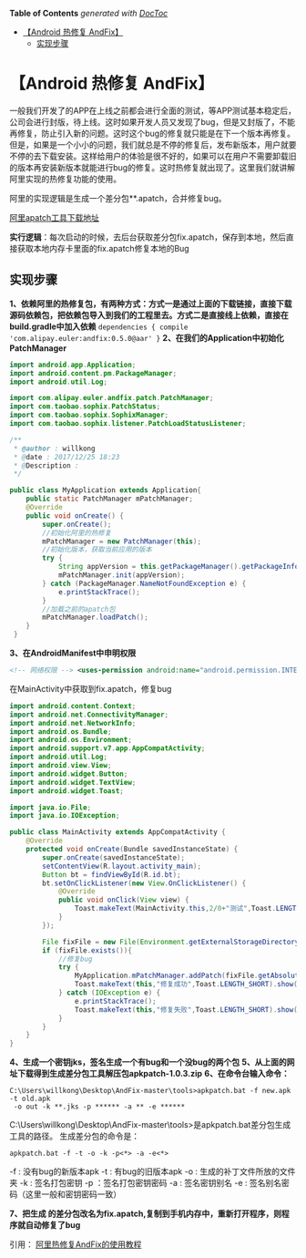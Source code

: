 <!-- START doctoc generated TOC please keep comment here to allow auto update -->
<!-- DON'T EDIT THIS SECTION, INSTEAD RE-RUN doctoc TO UPDATE -->
**Table of Contents**  *generated with [DocToc](https://github.com/thlorenz/doctoc)*

- [【Android 热修复 AndFix】](#android-%E7%83%AD%E4%BF%AE%E5%A4%8D-andfix)
  - [实现步骤](#%E5%AE%9E%E7%8E%B0%E6%AD%A5%E9%AA%A4)

<!-- END doctoc generated TOC please keep comment here to allow auto update -->



# 【Android 热修复 AndFix】
一般我们开发了的APP在上线之前都会进行全面的测试，等APP测试基本稳定后，公司会进行封版，待上线。这时如果开发人员又发现了bug，但是又封版了，不能再修复，防止引入新的问题。这时这个bug的修复就只能是在下一个版本再修复。但是，如果是一个小小的问题，我们就总是不停的修复后，发布新版本，用户就要不停的去下载安装。这样给用户的体验是很不好的，如果可以在用户不需要卸载旧的版本再安装新版本就能进行bug的修复。这时热修复就出现了。这里我们就讲解阿里实现的热修复功能的使用。 

阿里的实现逻辑是生成一个差分包**.apatch，合并修复bug。 

[阿里apatch工具下载地址](https://github.com/alibaba/AndFix) 

**实行逻辑**：每次启动的时候，去后台获取差分包fix.apatch，保存到本地，然后直接获取本地内存卡里面的fix.apatch修复本地的Bug 

## 实现步骤
**1、依赖阿里的热修复包，有两种方式：方式一是通过上面的下载链接，直接下载源码依赖包，把依赖包导入到我们的工程里去。方式二是直接线上依赖，直接在build.gradle中加入依赖** 
`dependencies { compile 'com.alipay.euler:andfix:0.5.0@aar' }` 
**2、在我们的Application中初始化PatchManager**

```java
import android.app.Application;
import android.content.pm.PackageManager;
import android.util.Log;

import com.alipay.euler.andfix.patch.PatchManager;
import com.taobao.sophix.PatchStatus;
import com.taobao.sophix.SophixManager;
import com.taobao.sophix.listener.PatchLoadStatusListener;

/**
 * @author : willkong
 * @date : 2017/12/25 18:23
 * @Description :
 */

public class MyApplication extends Application{
    public static PatchManager mPatchManager;
    @Override
    public void onCreate() {
        super.onCreate();
        //初始化阿里的热修复
        mPatchManager = new PatchManager(this);
        //初始化版本，获取当前应用的版本
        try {
            String appVersion = this.getPackageManager().getPackageInfo(this.getPackageName(),0).versionName;
            mPatchManager.init(appVersion);
        } catch (PackageManager.NameNotFoundException e) {
            e.printStackTrace();
        }
        //加载之前的apatch包
        mPatchManager.loadPatch();
    }
 }
```

**3、在AndroidManifest中申明权限** 

```xml
<!-- 网络权限 --> <uses-permission android:name="android.permission.INTERNET" /> <uses-permission android:name="android.permission.ACCESS_NETWORK_STATE" /> <uses-permission android:name="android.permission.ACCESS_WIFI_STATE" /> <!-- 外部存储读权限，调试工具加载本地补丁需要 --> <uses-permission android:name="android.permission.READ_EXTERNAL_STORAGE"/>`
```

在MainActivity中获取到fix.apatch，修复bug

```java
import android.content.Context;
import android.net.ConnectivityManager;
import android.net.NetworkInfo;
import android.os.Bundle;
import android.os.Environment;
import android.support.v7.app.AppCompatActivity;
import android.util.Log;
import android.view.View;
import android.widget.Button;
import android.widget.TextView;
import android.widget.Toast;

import java.io.File;
import java.io.IOException;

public class MainActivity extends AppCompatActivity {
    @Override
    protected void onCreate(Bundle savedInstanceState) {
        super.onCreate(savedInstanceState);
        setContentView(R.layout.activity_main);
        Button bt = findViewById(R.id.bt);
        bt.setOnClickListener(new View.OnClickListener() {
            @Override
            public void onClick(View view) {
                Toast.makeText(MainActivity.this,2/0+"测试",Toast.LENGTH_SHORT).show();
            }
        });

        File fixFile = new File(Environment.getExternalStorageDirectory(),"fix.apatch");
        if (fixFile.exists()){
            //修复bug
            try {
                MyApplication.mPatchManager.addPatch(fixFile.getAbsolutePath());
                Toast.makeText(this,"修复成功",Toast.LENGTH_SHORT).show();
            } catch (IOException e) {
                e.printStackTrace();
                Toast.makeText(this,"修复失败",Toast.LENGTH_SHORT).show();
            }
        }
    }
}
```

**4、生成一个密钥jks，签名生成一个有bug和一个没bug的两个包** 
**5、从上面的网址下载得到生成差分包工具解压包apkpatch-1.0.3.zip** 
**6、在命令台输入命令：**

```
C:\Users\willkong\Desktop\AndFix-master\tools>apkpatch.bat -f new.apk -t old.apk
 -o out -k **.jks -p ****** -a ** -e ******
```

C:\Users\willkong\Desktop\AndFix-master\tools>是apkpatch.bat差分包生成工具的路径。 
生成差分包的命令是： 

```
apkpatch.bat -f -t -o -k -p<*> -a -e<*>
```

-f : 没有bug的新版本apk 
-t : 有bug的旧版本apk 
-o : 生成的补丁文件所放的文件夹 
-k : 签名打包密钥 
-p ：签名打包密钥密码 
-a : 签名密钥别名 
-e : 签名别名密码（这里一般和密钥密码一致）

**7、把生成 的差分包改名为fix.apatch,复制到手机内存中，重新打开程序，则程序就自动修复了bug**



引用：
[阿里热修复AndFix的使用教程](http://blog.csdn.net/jiang547860818/article/details/78909688)
